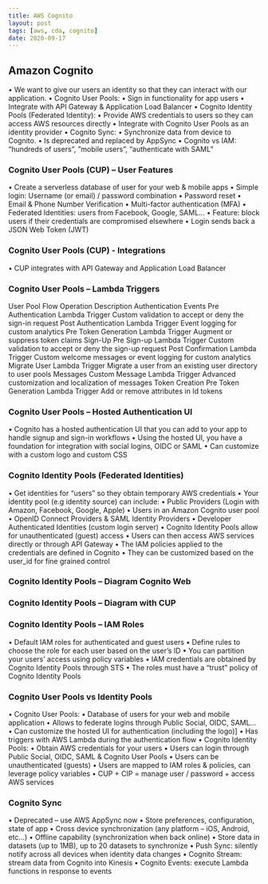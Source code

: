 ```yaml
---
title: AWS Cognito
layout: post
tags: [aws, cda, cognito]
date: 2020-09-17
---
```

## Amazon Cognito
• We want to give our users an identity so that they can interact with our
application.
• Cognito User Pools:
• Sign in functionality for app users
• Integrate with API Gateway & Application Load Balancer
• Cognito Identity Pools (Federated Identity):
• Provide AWS credentials to users so they can access AWS resources directly
• Integrate with Cognito User Pools as an identity provider
• Cognito Sync:
• Synchronize data from device to Cognito.
• Is deprecated and replaced by AppSync
• Cognito vs IAM: “hundreds of users”, ”mobile users”, “authenticate with SAML”

### Cognito User Pools (CUP) – User Features
• Create a serverless database of user for your web & mobile apps
• Simple login: Username (or email) / password combination
• Password reset
• Email & Phone Number Verification
• Multi-factor authentication (MFA)
• Federated Identities: users from Facebook, Google, SAML…
• Feature: block users if their credentials are compromised elsewhere
• Login sends back a JSON Web Token (JWT)

### Cognito User Pools (CUP) - Integrations
• CUP integrates with API Gateway and Application Load Balancer
### Cognito User Pools – Lambda Triggers
User Pool Flow Operation Description
Authentication
Events
Pre Authentication Lambda Trigger Custom validation to accept or deny the sign-in request
Post Authentication Lambda Trigger Event logging for custom analytics
Pre Token Generation Lambda Trigger Augment or suppress token claims
Sign-Up Pre Sign-up Lambda Trigger Custom validation to accept or deny the sign-up
request
Post Confirmation Lambda Trigger Custom welcome messages or event logging for
custom analytics
Migrate User Lambda Trigger Migrate a user from an existing user directory to user
pools
Messages Custom Message Lambda Trigger Advanced customization and localization of messages
Token Creation Pre Token Generation Lambda Trigger Add or remove attributes in Id tokens

### Cognito User Pools – Hosted Authentication UI
• Cognito has a hosted
authentication UI that you can
add to your app to handle signup
and sign-in workflows
• Using the hosted UI, you have a
foundation for integration with
social logins, OIDC or SAML
• Can customize with a custom
logo and custom CSS
### Cognito Identity Pools (Federated Identities)
• Get identities for “users” so they obtain temporary AWS credentials
• Your identity pool (e.g identity source) can include:
• Public Providers (Login with Amazon, Facebook, Google, Apple)
• Users in an Amazon Cognito user pool
• OpenID Connect Providers & SAML Identity Providers
• Developer Authenticated Identities (custom login server)
• Cognito Identity Pools allow for unauthenticated (guest) access
• Users can then access AWS services directly or through API Gateway
• The IAM policies applied to the credentials are defined in Cognito
• They can be customized based on the user_id for fine grained control
### Cognito Identity Pools – Diagram Cognito Web
### Cognito Identity Pools – Diagram with CUP
### Cognito Identity Pools – IAM Roles
• Default IAM roles for authenticated and guest users
• Define rules to choose the role for each user based on the user’s ID
• You can partition your users’ access using policy variables
• IAM credentials are obtained by Cognito Identity Pools through STS
• The roles must have a “trust” policy of Cognito Identity Pools
###  Cognito User Pools vs Identity Pools
• Cognito User Pools:
• Database of users for your web and mobile application
• Allows to federate logins through Public Social, OIDC, SAML…
• Can customize the hosted UI for authentication (including the logo)]
• Has triggers with AWS Lambda during the authentication flow
• Cognito Identity Pools:
• Obtain AWS credentials for your users
• Users can login through Public Social, OIDC, SAML & Cognito User Pools
• Users can be unauthenticated (guests)
• Users are mapped to IAM roles & policies, can leverage policy variables
• CUP + CIP = manage user / password + access AWS services
### Cognito Sync
• Deprecated – use AWS AppSync now
• Store preferences, configuration, state of app
• Cross device synchronization (any platform – iOS, Android, etc…)
• Offline capability (synchronization when back online)
• Store data in datasets (up to 1MB), up to 20 datasets to synchronize
• Push Sync: silently notify across all devices when identity data changes
• Cognito Stream: stream data from Cognito into Kinesis
• Cognito Events: execute Lambda functions in response to events
